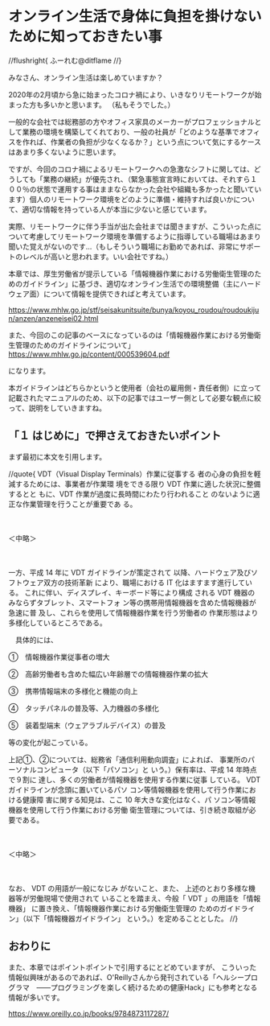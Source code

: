 # オンライン生活で身体に負担を掛けないために知っておきたい事

//flushright{
ふーれむ@ditflame
//}

みなさん、オンライン生活は楽しめていますか？

2020年の2月頃から急に始まったコロナ禍により、いきなりリモートワークが始まった方も多いかと思います。
（私もそうでした。）

一般的な会社では総務部の方やオフィス家具のメーカーがプロフェッショナルとして業務の環境を構築してくれており、一般の社員が「どのような基準でオフィスを作れば、作業者の負担が少なくなるか？」という点について気にするケースはあまり多くないように思います。

ですが、今回のコロナ禍によるリモートワークへの急激なシフトに関しては、どうしても「業務の継続」が優先され、（緊急事態宣言時においては、それすら１００％の状態で運用する事はままならなかった会社や組織も多かったと聞いています）個人のリモートワーク環境をどのように準備・維持すれば良いかについて、適切な情報を持っている人が本当に少ないと感じています。

実際、リモートワークに伴う手当が出た会社までは聞きますが、こういった点について考慮してリモートワーク環境を準備するように指導している職場はあまり聞いた覚えがないのです…（もしそういう職場にお勤めであれば、非常にサポートのレベルが高いと思われます。いい会社ですね。）

本章では、厚生労働省が提示している「情報機器作業における労働衛生管理のためのガイドライン」に基づき、適切なオンライン生活での環境整備（主にハードウェア面）について情報を提供できればと考えています。

https://www.mhlw.go.jp/stf/seisakunitsuite/bunya/koyou_roudou/roudoukijun/anzen/anzeneisei02.html

また、今回のこの記事のベースになっているのは「情報機器作業における労働衛生管理のためのガイドラインについて」
https://www.mhlw.go.jp/content/000539604.pdf

になります。

本ガイドラインはどちらかというと使用者（会社の雇用側・責任者側）に立って記載されたマニュアルのため、以下の記事ではユーザー側として必要な観点に絞って、説明をしていきますね。

## 「１ はじめに」で押さえておきたいポイント

まず最初に本文を引用します。

//quote{
VDT（Visual Display Terminals）作業に従事する
者の心身の負担を軽減するためには、事業者が作業環
境をできる限り VDT 作業に適した状況に整備するとと
もに、VDT 作業が過度に長時間にわたり行われること
のないように適正な作業管理を行うことが重要であ
る。

　

＜中略＞

　

一方、平成 14 年に VDT ガイドラインが策定されて
以降、ハードウェア及びソフトウェア双方の技術革新
により、職場における IT 化はますます進行している。
これに伴い、ディスプレイ、キーボード等により構成
される VDT 機器のみならずタブレット、スマートフォ
ン等の携帯用情報機器を含めた情報機器が急速に普
及し、これらを使用して情報機器作業を行う労働者の
作業形態はより多様化しているところである。

　具体的には、

①　情報機器作業従事者の増大

②　高齢労働者も含めた幅広い年齢層での情報機器作業の拡大

③　携帯情報端末の多様化と機能の向上

④　タッチパネルの普及等、入力機器の多様化

⑤　装着型端末（ウェアラブルデバイス）の普及

等の変化が起こっている。

上記①、②については、総務省「通信利用動向調査」によれば、
事業所のパーソナルコンピュータ（以下「パソコン」と
いう。）保有率は、平成 14 年時点で９割に
達し、多くの労働者が情報機器を使用する作業に従事
している。 VDT ガイドラインが念頭に置いているパソ
コン等情報機器を使用して行う作業における健康障
害に関する知見は、ここ 10 年大きな変化はなく、パ
ソコン等情報機器を使用して行う作業における労働
衛生管理については、引き続き取組が必要である。

　

＜中略＞

　

なお、 VDT の用語が一般になじみ がないこと、また、
上述のとおり多様な機器等が労働現場で使用されて
いることを踏まえ、今般「 VDT 」の用語を「情報機器」
に置き換え、「情報機器作業における労働衛生管理の
ためのガイドライン」（以下「情報機器ガイドライン」
という。）を定めることとした。
//}




















## おわりに

また、本章ではポイントポイントで引用するにとどめていますが、
こういった情報似興味があるのであれば、O'Reillyさんから発刊されている「ヘルシープログラマ　――プログラミングを楽しく続けるための健康Hack」にも参考となる情報が多いです。

https://www.oreilly.co.jp/books/9784873117287/

